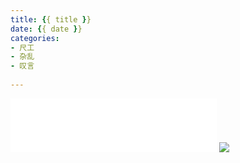 ```yaml
---
title: {{ title }}
date: {{ date }}
categories: 
- 尺工
- 杂乱
- 叹言
 
---
```

<p></p>
<!-- more -->

<iframe frameborder="no" border="0" marginwidth="0" marginheight="0" width=330 height=86 src="//music.163.com/outchain/player?type=2&id=31649312&auto=1&height=66"></iframe>
<img src="http://olti9qjwg.bkt.clouddn.com/img/screenshot/unreal.png-reduce">